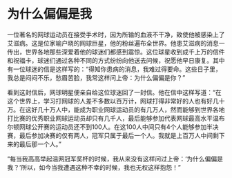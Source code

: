 # 为什么偏偏是我

一位著名的网球运动员在接受手术时，因为所输的血液不干净，致使他被感染上了艾滋病。这是位家喻户晓的网球巨星，他的粉丝遍布全世界。他患艾滋病的消息一传出，世界各地那些深爱着他的球迷们都感到震惊。这位球星收到成千上万的信件和祝福卡，球迷们通过各种不同的方式纷纷向他送去问候，祝愿他早日康复。其中有一位球迷的信是这样写的：“得知你患病的消息，我难过得要命。这些日子里，我总是闷闷不乐，愁眉苦脸，我常这样问上帝：为什么偏偏是你？” 

看到这封信后，网球明星便亲自给这位球迷回了一封信。他在信中这样写道：“在这个世界上，学习打网球的人差不多数以百万计，网球打得非常好的人也有好几十万。在这好几十万人中，能成为职业网球运动员的有几万人，然而能够到世界各地打比赛的优秀职业网球运动员却只有几千人，最后能够参加代表网球最高水平温布尔顿网球公开赛的运动员还不到100人。在这100人中间只有4个人能够参加半决赛，最后参加决赛的仅有两人，冠军只属于最后一个人。我就是上百万人中间剩下来的最后那一个人。” 

“每当我高高举起温网冠军奖杯的时候，我从来没有这样问过上帝：‘为什么偏偏是我？’所以，如今当我遭遇这种不幸的时候，我也无权这样抱怨！”